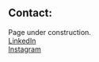 ## Contact:
Page under construction.<br>
<a href="https://linkedin.com/in/bdeweesevans" target="_blank" rel="noopener noreferrer">LinkedIn</a><br>
<a href="https://instagram.com/bdeweesevans" target="_blank" rel="noopener noreferrer">Instagram</a><br>
